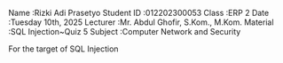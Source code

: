 Name		:Rizki Adi Prasetyo
Student ID	:012202300053
Class		:ERP 2
Date		:Tuesday 10th, 2025
Lecturer	:Mr. Abdul Ghofir, S.Kom., M.Kom.
Material	:SQL Injection~Quiz 5
Subject	    :Computer Network and Security


For the target of SQL Injection